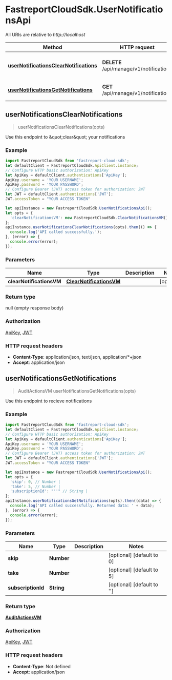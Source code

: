 # FastreportCloudSdk.UserNotificationsApi

All URIs are relative to *http://localhost*

Method | HTTP request | Description
------------- | ------------- | -------------
[**userNotificationsClearNotifications**](UserNotificationsApi.md#userNotificationsClearNotifications) | **DELETE** /api/manage/v1/notifications | Use this endpoint to \&quot;clear\&quot; your notifications
[**userNotificationsGetNotifications**](UserNotificationsApi.md#userNotificationsGetNotifications) | **GET** /api/manage/v1/notifications | Use this endpoint to recieve notifications



## userNotificationsClearNotifications

> userNotificationsClearNotifications(opts)

Use this endpoint to \&quot;clear\&quot; your notifications

### Example

```javascript
import FastreportCloudSdk from 'fastreport-cloud-sdk';
let defaultClient = FastreportCloudSdk.ApiClient.instance;
// Configure HTTP basic authorization: ApiKey
let ApiKey = defaultClient.authentications['ApiKey'];
ApiKey.username = 'YOUR USERNAME';
ApiKey.password = 'YOUR PASSWORD';
// Configure Bearer (JWT) access token for authorization: JWT
let JWT = defaultClient.authentications['JWT'];
JWT.accessToken = "YOUR ACCESS TOKEN"

let apiInstance = new FastreportCloudSdk.UserNotificationsApi();
let opts = {
  'clearNotificationsVM': new FastreportCloudSdk.ClearNotificationsVM() // ClearNotificationsVM | 
};
apiInstance.userNotificationsClearNotifications(opts).then(() => {
  console.log('API called successfully.');
}, (error) => {
  console.error(error);
});

```

### Parameters


Name | Type | Description  | Notes
------------- | ------------- | ------------- | -------------
 **clearNotificationsVM** | [**ClearNotificationsVM**](ClearNotificationsVM.md)|  | [optional] 

### Return type

null (empty response body)

### Authorization

[ApiKey](../README.md#ApiKey), [JWT](../README.md#JWT)

### HTTP request headers

- **Content-Type**: application/json, text/json, application/*+json
- **Accept**: application/json


## userNotificationsGetNotifications

> AuditActionsVM userNotificationsGetNotifications(opts)

Use this endpoint to recieve notifications

### Example

```javascript
import FastreportCloudSdk from 'fastreport-cloud-sdk';
let defaultClient = FastreportCloudSdk.ApiClient.instance;
// Configure HTTP basic authorization: ApiKey
let ApiKey = defaultClient.authentications['ApiKey'];
ApiKey.username = 'YOUR USERNAME';
ApiKey.password = 'YOUR PASSWORD';
// Configure Bearer (JWT) access token for authorization: JWT
let JWT = defaultClient.authentications['JWT'];
JWT.accessToken = "YOUR ACCESS TOKEN"

let apiInstance = new FastreportCloudSdk.UserNotificationsApi();
let opts = {
  'skip': 0, // Number | 
  'take': 5, // Number | 
  'subscriptionId': "''" // String | 
};
apiInstance.userNotificationsGetNotifications(opts).then((data) => {
  console.log('API called successfully. Returned data: ' + data);
}, (error) => {
  console.error(error);
});

```

### Parameters


Name | Type | Description  | Notes
------------- | ------------- | ------------- | -------------
 **skip** | **Number**|  | [optional] [default to 0]
 **take** | **Number**|  | [optional] [default to 5]
 **subscriptionId** | **String**|  | [optional] [default to &#39;&#39;]

### Return type

[**AuditActionsVM**](AuditActionsVM.md)

### Authorization

[ApiKey](../README.md#ApiKey), [JWT](../README.md#JWT)

### HTTP request headers

- **Content-Type**: Not defined
- **Accept**: application/json

